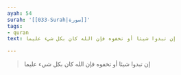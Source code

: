 ```yaml
---
ayah: 54
surah: '[[033-Surah|سورة]]'
tags:
- quran
text: إن تبدوا شيئا أو تخفوه فإن الله كان بكل شيء عليما

---
```

> إن تبدوا شيئا أو تخفوه فإن الله كان بكل شيء عليما
